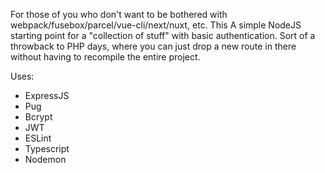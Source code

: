 For those of you who don't want to be bothered with webpack/fusebox/parcel/vue-cli/next/nuxt, etc. This A simple NodeJS starting point for a "collection of stuff" with basic authentication. Sort of a throwback to PHP days, where you can just drop a new route in there without having to recompile the entire project.

Uses:

* ExpressJS
* Pug
* Bcrypt
* JWT
* ESLint
* Typescript
* Nodemon
